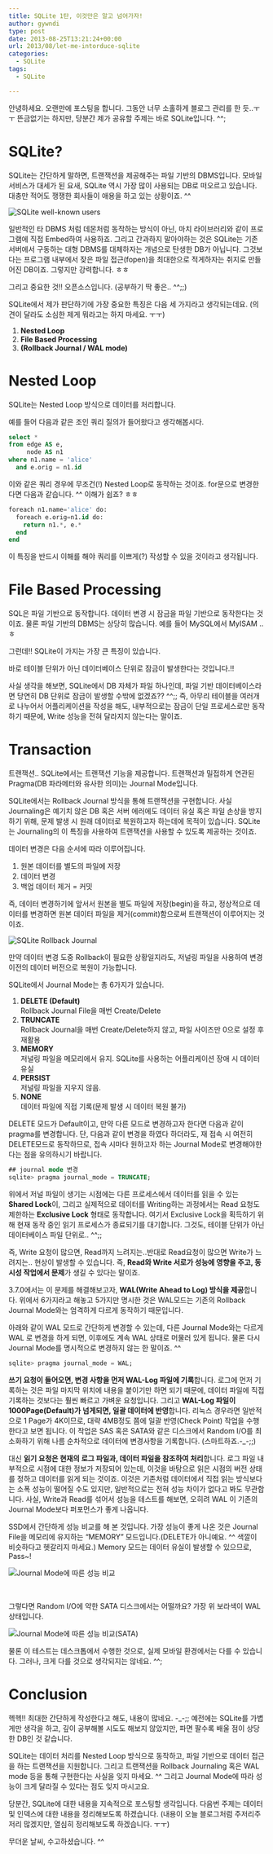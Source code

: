 ```yaml
---
title: SQLite 1탄, 이것만은 알고 넘어가자!
author: gywndi
type: post
date: 2013-08-25T13:21:24+00:00
url: 2013/08/let-me-intorduce-sqlite
categories:
  - SQLite
tags:
  - SQLite

---
```

안녕하세요. 오랜만에 포스팅을 합니다. 그동안 너무 소홀하게 블로그 관리를 한 듯..ㅜㅜ 뜬금없기는 하지만, 당분간 제가 공유할 주제는 바로 SQLite입니다. ^^;

# SQLite?

SQLite는 간단하게 말하면, 트랜잭션을 제공해주는 파일 기반의 DBMS입니다. 모바일 서비스가 대세가 된 요새, SQLite 역시 가장 많이 사용되는 DB로 떠오르고 있습니다. 대충만 적어도 쟁쟁한 회사들이 애용을 하고 있는 상황이죠. ^^

![SQLite well-known users](/img/2013/08/SQLite-well-known-users-1024x592.png)

일반적인 타 DBMS 처럼 데몬처럼 동작하는 방식이 아닌, 마치 라이브러리와 같이 프로그램에 직접 Embed하여 사용하죠. 그리고 간과하지 말아야하는 것은 SQLite는 기존 서버에서 구동하는 대형 DBMS를 대체하자는 개념으로 탄생한 DB가 아닙니다. 그것보다는 프로그램 내부에서 잦은 파일 접근(fopen)을 최대한으로 적게하자는 취지로 만들어진 DB이죠. 그렇지만 강력합니다. ㅎㅎ

그리고 중요한 것!! 오픈소스입니다. (공부하기 딱 좋은.. ^^;;)

SQLite에서 제가 판단하기에 가장 중요한 특징은 다음 세 가지라고 생각되는데요. (의견이 달라도 소심한 제게 뭐라고는 하지 마세요. ㅜㅜ)

  1. **Nested Loop**
  2. **File Based Processing**
  3. **(Rollback Journal / WAL mode)**

# Nested Loop

SQLite는 Nested Loop 방식으로 데이터를 처리합니다.

예를 들어 다음과 같은 조인 쿼리 질의가 들어왔다고 생각해봅시다.

```sql
select *
from edge AS e,
     node AS n1
where n1.name = 'alice'
  and e.orig = n1.id
```

이와 같은 쿼리 경우에 무조건(!) Nested Loop로 동작하는 것이죠. for문으로 변경한다면 다음과 같습니다. ^^ 이해가 쉽죠? ㅎㅎ

```sql
foreach n1.name='alice' do:
  foreach e.orig=n1.id do:
    return n1.*, e.*
  end
end
```

이 특징을 반드시 이해를 해야 쿼리를 이쁘게(?) 작성할 수 있을 것이라고 생각됩니다.

# File Based Processing

SQL은 파일 기반으로 동작합니다. 데이터 변경 시 잠금을 파일 기반으로 동작한다는 것이죠. 물론 파일 기반의 DBMS는 상당히 많습니다. 예를 들어 MySQL에서 MyISAM .. ㅎ

그런데!! SQLite이 가지는 가장 큰 특징이 있습니다.

바로 테이블 단위가 아닌 데이터베이스 단위로 잠금이 발생한다는 것입니다.!!

사실 생각을 해보면, SQLite에서 DB 자체가 파일 하나인데, 파일 기반 데이터베이스라면 당연히 DB 단위로 잠금이 발생할 수밖에 없겠죠?? ^^;; 즉, 아무리 테이블을 여러개로 나누어서 어플리케이션을 작성을 해도, 내부적으로는 잠금이 단일 프로세스로만 동작하기 때문에, Write 성능을 전혀 달라지지 않는다는 말이죠.

# Transaction

트랜잭션.. SQLite에서는 트랜잭션 기능을 제공합니다. 트랜잭션과 밀접하게 연관된 Pragma(DB 파라메터와 유사한 의미)는 Journal Mode입니다.

SQLite에서는 Rollback Journal 방식을 통해 트랜잭션을 구현합니다. 사실 Journaling은 예기치 않은 DB 혹은 서버 에러에도 데이터 유실 혹은 파일 손상을 방지하기 위해, 문제 발생 시 원래 데이터로 복원하고자 하는데에 목적이 있습니다. SQLite는 Journaling의 이 특징을 사용하여 트랜잭션을 사용할 수 있도록 제공하는 것이죠.

데이터 변경은 다음 순서에 따라 이루어집니다.

  1. 원본 데이터를 별도의 파일에 저장
  2. 데이터 변경
  3. 백업 데이터 제거 = 커밋

즉, 데이터 변경하기에 앞서서 원본을 별도 파일에 저장(begin)을 하고, 정상적으로 데이터를 변경하면 원본 데이터 파일을 제거(commit)함으로써 트랜잭션이 이루어지는 것이죠.

![SQLite Rollback Journal](/img/2013/08/SQLite-Rollback-Journal-1024x519.png)

만약 데이터 변경 도중 Rollback이 필요한 상황일지라도, 저널링 파일을 사용하여 변경 이전의 데이터 버전으로 복원이 가능합니다.

SQLite에서 Journal Mode는 총 6가지가 있습니다.

  1. **DELETE (Default)**  
    Rollback Journal File을 매번 Create/Delete
  2. **TRUNCATE**  
    Rollback Journal을 매번 Create/Delete하지 않고, 파일 사이즈만 0으로 설정 후 재활용
  3. **MEMORY**  
    저널링 파일을 메모리에서 유지. SQLite를 사용하는 어플리케이션 장애 시 데이터 유실
  4. **PERSIST**  
    저널링 파일을 지우지 않음.
  5. **NONE**  
    데이터 파일에 직접 기록(문제 발생 시 데이터 복원 불가)

DELETE 모드가 Default이고, 만약 다른 모드로 변경하고자 한다면 다음과 같이 pragma를 변경합니다. 단, 다음과 같이 변경을 하였다 하더라도, 재 접속 시 여전히 DELETE모드로 동작하므로, 접속 시마다 원하고자 하는 Journal Mode로 변경해야한다는 점을 유의하시기 바랍니다.

```sql
## journal mode 변경
sqlite> pragma journal_mode = TRUNCATE;
```

위에서 저널 파일이 생기는 시점에는 다른 프로세스에서 데이터를 읽을 수 있는 **Shared Lock**이, 그리고 실제적으로 데이터를 Writing하는 과정에서는 Read 요청도 제한하는 **Exclusive Lock** 형태로 동작합니다. 여기서 Exclusive Lock을 획득하기 위해 현재 동작 중인 읽기 프로세스가 종료되기를 대기합니다. 그것도, 테이블 단위가 아닌 데이터베이스 파일 단위로.. ^^;;

즉, Write 요청이 많으면, Read까지 느려지는..반대로 Read요청이 많으면 Write가 느려지는.. 현상이 발생할 수 있습니다. 즉, **Read와 Write 서로가 성능에 영향을 주고, 동시성 작업에서 문제**가 생길 수 있다는 말이죠.

3.7.0에서는 이 문제를 해결해보고자, **WAL(Write Ahead to Log) 방식을 제공**합니다. 위에서 6가지라고 해놓고 5가지만 명시한 것은 WAL모드는 기존의 Rollback Journal Mode와는 엄격하게 다르게 동작하기 때문입니다.

아래와 같이 WAL 모드로 간단하게 변경할 수 있는데, 다른 Journal Mode와는 다르게 WAL 로 변경을 하게 되면, 이후에도 계속 WAL 상태로 머물러 있게 됩니다. 물론 다시 Journal Mode를 명시적으로 변경하지 않는 한 말이죠. ^^

```sql
sqlite> pragma journal_mode = WAL;
```

**쓰기 요청이 들어오면, 변경 사항을 먼저 WAL-Log 파일에 기록**합니다. 로그에 먼저 기록하는 것은 파일 마지막 위치에 내용을 붙이기만 하면 되기 때문에, 데이터 파일에 직접 기록하는 것보다는 훨씬 빠르고 가벼운 요청입니다. 그리고 **WAL-Log 파일이 1000Page(Default)가 넘게되면, 일괄 데이터에 반영**합니다. 리눅스 경우라면 일반적으로 1 Page가 4K이므로, 대략 4MB정도 쯤에 일괄 반영(Check Point) 작업을 수행한다고 보면 됩니다. 이 작업은 SAS 혹은 SATA와 같은 디스크에서 Random I/O를 최소화하기 위해 나름 순차적으로 데이터에 변경사항을 기록합니다. (스마트하죠.-\_-;;)

대신 **읽기 요청은 현재의 로그 파일과, 데이터 파일을 참조하여 처리**합니다. 로그 파일 내부적으로 시점에 대한 정보가 저장되어 있는데, 이것을 바탕으로 읽은 시점의 버전 상태를 정하고 데이터를 읽게 되는 것이죠. 이것은 기존처럼 데이터에서 직접 읽는 방식보다는 소폭 성능이 떨어질 수도 있지만, 일반적으로는 전혀 성능 차이가 없다고 봐도 무관합니다. 사실, Write과  Read를 섞어서 성능을 테스트를 해보면, 오히려 WAL 이 기존의 Journal Mode보다 퍼포먼스가 좋게 나옵니다.

SSD에서 간단하게 성능 비교를 해 본 것입니다. 가장 성능이 좋게 나온 것은 Journal File을 메모리에 유지하는 &#8220;MEMORY&#8221; 모드입니다.(DELETE가 아니예요. ^^ 색깔이 비슷하다고 헷갈리지 마세요.) Memory 모드는 데이터 유실이 발생할 수 있으므로, Pass~!

![Journal Mode에 따른 성능 비교](/img/2013/08/Journal-Mode에-따른-성능-비교-1024x222.png)

&nbsp;

그렇다면 Random I/O에 약한 SATA 디스크에서는 어떨까요? 가장 위 보라색이 WAL 상태입니다.

![Journal Mode에 따른 성능 비교(SATA)](/img/2013/08/Journal-Mode에-따른-성능-비교SATA-1024x220.png)


물론 이 테스트는 데스크톱에서 수행한 것으로, 실제 모바일 환경에서는 다를 수 있습니다. 그러나, 크게 다를 것으로 생각되지는 않네요. ^^;

# Conclusion

헥헥!! 최대한 간단하게 작성한다고 해도, 내용이 많네요. -\_-;; 예전에는 SQLite를 가볍게만 생각을 하고, 깊이 공부해볼 시도도 해보지 않았지만, 파면 팔수록 배울 점이 상당한 DB인 것 같습니다.

SQLite는 데이터 처리를 Nested Loop 방식으로 동작하고, 파일 기반으로 데이터 접근을 하는 트랜잭션을 지원합니다. 그리고 트랜잭션을 Rollback Journaling 혹은 WAL mode 등을 통해 구현한다는 사실을 잊지 마세요. ^^ 그리고 Journal Mode에 따라 성능이 크게 달라질 수 있다는 점도 잊지 마시고요.

당분간, SQLite에 대한 내용을 지속적으로 포스팅할 생각입니다. 다음번 주제는 데이터 및 인덱스에 대한 내용을 정리해보도록 하겠습니다. (내용이 오늘 블로그처럼 주저리주저리 많겠지만, 열심히 정리해보도록 하겠습니다. ㅜㅜ)

무더운 날씨, 수고하셨습니다. ^^